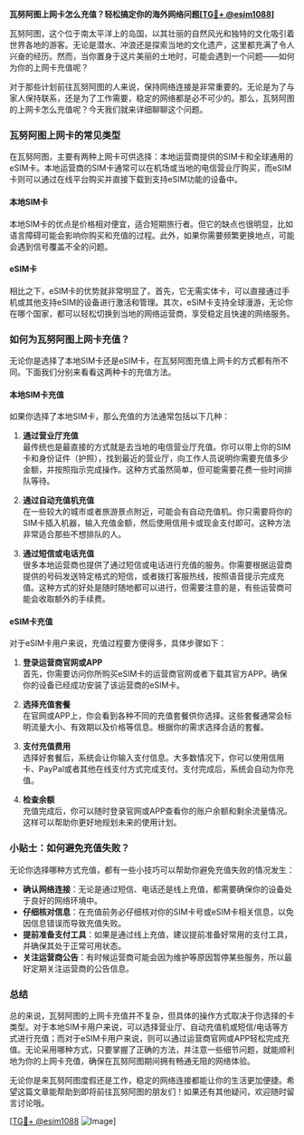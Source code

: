 **瓦努阿图上网卡怎么充值？轻松搞定你的海外网络问题[[TG💪+ @esim1088](https://t.me/s/esim1088)]**

瓦努阿图，这个位于南太平洋上的岛国，以其壮丽的自然风光和独特的文化吸引着世界各地的游客。无论是潜水、冲浪还是探索当地的文化遗产，这里都充满了令人兴奋的经历。然而，当你置身于这片美丽的土地时，可能会遇到一个问题——如何为你的上网卡充值呢？

对于那些计划前往瓦努阿图的人来说，保持网络连接是非常重要的。无论是为了与家人保持联系，还是为了工作需要，稳定的网络都是必不可少的。那么，瓦努阿图的上网卡怎么充值呢？今天我们就来详细聊聊这个问题。

### 瓦努阿图上网卡的常见类型

在瓦努阿图，主要有两种上网卡可供选择：本地运营商提供的SIM卡和全球通用的eSIM卡。本地运营商的SIM卡通常可以在机场或当地的电信营业厅购买，而eSIM卡则可以通过在线平台购买并直接下载到支持eSIM功能的设备中。

#### 本地SIM卡
本地SIM卡的优点是价格相对便宜，适合短期旅行者。但它的缺点也很明显，比如语言障碍可能会影响你购买和充值的过程。此外，如果你需要频繁更换地点，可能会遇到信号覆盖不全的问题。

#### eSIM卡
相比之下，eSIM卡的优势就非常明显了。首先，它无需实体卡，可以直接通过手机或其他支持eSIM的设备进行激活和管理。其次，eSIM卡支持全球漫游，无论你在哪个国家，都可以轻松切换到当地的网络运营商，享受稳定且快速的网络服务。

### 如何为瓦努阿图上网卡充值？

无论你是选择了本地SIM卡还是eSIM卡，在瓦努阿图充值上网卡的方式都有所不同。下面我们分别来看看这两种卡的充值方法。

#### 本地SIM卡充值
如果你选择了本地SIM卡，那么充值的方法通常包括以下几种：

1. **通过营业厅充值**  
   最传统也是最直接的方式就是去当地的电信营业厅充值。你可以带上你的SIM卡和身份证件（护照），找到最近的营业厅，向工作人员说明你需要充值多少金额，并按照指示完成操作。这种方式虽然简单，但可能需要花费一些时间排队等待。

2. **通过自动充值机充值**  
   在一些较大的城市或者旅游景点附近，可能会有自动充值机。你只需要将你的SIM卡插入机器，输入充值金额，然后使用信用卡或现金支付即可。这种方法非常适合那些不想排队的人。

3. **通过短信或电话充值**  
   很多本地运营商也提供了通过短信或电话进行充值的服务。你需要根据运营商提供的号码发送特定格式的短信，或者拨打客服热线，按照语音提示完成充值。这种方式的好处是随时随地都可以进行，但需要注意的是，有些运营商可能会收取额外的手续费。

#### eSIM卡充值
对于eSIM卡用户来说，充值过程要方便得多，具体步骤如下：

1. **登录运营商官网或APP**  
   首先，你需要访问你所购买eSIM卡的运营商官网或者下载其官方APP。确保你的设备已经成功安装了该运营商的eSIM卡。

2. **选择充值套餐**  
   在官网或APP上，你会看到各种不同的充值套餐供你选择。这些套餐通常会标明流量大小、有效期以及价格等信息。根据你的需求选择合适的套餐。

3. **支付充值费用**  
   选择好套餐后，系统会让你输入支付信息。大多数情况下，你可以使用信用卡、PayPal或者其他在线支付方式完成支付。支付完成后，系统会自动为你充值。

4. **检查余额**  
   充值完成后，你可以随时登录官网或APP查看你的账户余额和剩余流量情况。这样可以帮助你更好地规划未来的使用计划。

### 小贴士：如何避免充值失败？

无论你选择哪种方式充值，都有一些小技巧可以帮助你避免充值失败的情况发生：

- **确认网络连接**：无论是通过短信、电话还是线上充值，都需要确保你的设备处于良好的网络环境中。
- **仔细核对信息**：在充值前务必仔细核对你的SIM卡号或eSIM卡相关信息，以免因信息错误而导致充值失败。
- **提前准备支付工具**：如果是通过线上充值，建议提前准备好常用的支付工具，并确保其处于正常可用状态。
- **关注运营商公告**：有时候运营商可能会因为维护等原因暂停某些服务，所以最好定期关注运营商的公告信息。

### 总结

总的来说，瓦努阿图的上网卡充值并不复杂，但具体的操作方式取决于你选择的卡类型。对于本地SIM卡用户来说，可以选择营业厅、自动充值机或短信/电话等方式进行充值；而对于eSIM卡用户来说，则可以通过运营商官网或APP轻松完成充值。无论采用哪种方式，只要掌握了正确的方法，并注意一些细节问题，就能顺利地为你的上网卡充值，确保在瓦努阿图期间拥有畅通无阻的网络体验。

无论你是来瓦努阿图度假还是工作，稳定的网络连接都能让你的生活更加便捷。希望这篇文章能帮助到即将前往瓦努阿图的朋友们！如果还有其他疑问，欢迎随时留言讨论哦。

[[TG💪+ @esim1088](https://t.me/s/esim1088) ![Image](https://i.postimg.cc/4NQfJmqS/Snipaste-2025-05-13-00-14-12.png)]